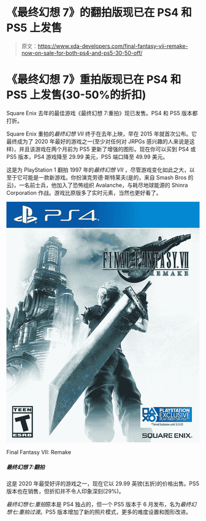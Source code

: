 # 《最终幻想 7》的翻拍版现已在 PS4 和 PS5 上发售

> 原文：<https://www.xda-developers.com/final-fantasy-vii-remake-now-on-sale-for-both-ps4-and-ps5-30-50-off/>

# 《最终幻想 7》重拍版现已在 PS4 和 PS5 上发售(30-50%的折扣)

Square Enix 去年的最佳游戏《最终幻想 7:重拍》现已发售。PS4 和 PS5 版本都打折。

Square Enix 重拍的*最终幻想 VII* 终于在去年上映，早在 2015 年就首次公布。它最终成为了 2020 年最好的游戏之一(至少对任何对 JRPGs 感兴趣的人来说是这样)，并且该游戏在两个月前为 PS5 更新了增强的图形。现在你可以买到 PS4 或 PS5 版本，PS4 游戏降至 29.99 美元，PS5 端口降至 49.99 美元。

这是为 PlayStation 1 翻拍 1997 年的*最终幻想 VII* ，尽管游戏变化如此之大，以至于它可能是一款新游戏。你扮演克劳德·斯特莱夫(是的，来自 Smash Bros 的云)，一名前士兵，他加入了恐怖组织 Avalanche，与耗尽地球能源的 Shinra Corporation 作战。游戏比原版多了实时元素，当然也更好看了。

 <picture>![This was one of the most acclaimed games of 2020, and now it's on sale for 29.99 (50% off). The PS5 version is also on sale, but the discount isn't as impressive (29% off).](img/e2b58b5d3613db9a9ac28e9f94abf46a.png)</picture> 

Final Fantasy VII: Remake

##### 最终幻想 7:翻拍

这是 2020 年最受好评的游戏之一，现在它以 29.99 英镑(五折)的价格出售。PS5 版本也在销售，但折扣并不令人印象深刻(29%)。

*最终幻想七:重拍*原本是 PS4 独占的，但一个 PS5 版本于 6 月发布，名为*最终幻想七:重拍过渡*。PS5 版本增加了新的照片模式，更多的难度设置和图形改进。